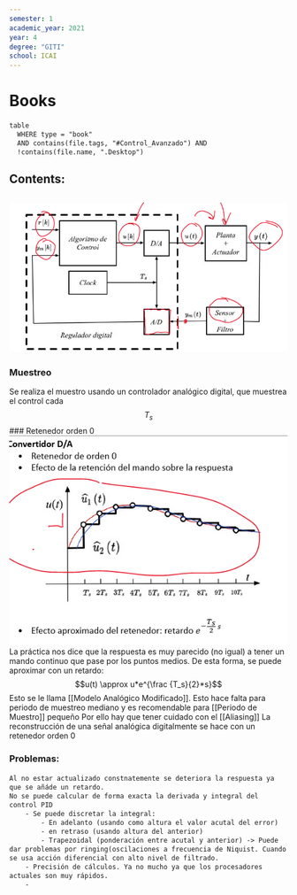 ```yaml
---
semester: 1
academic_year: 2021
year: 4
degree: "GITI"
school: ICAI
---
```


# Books
```dataview
table
  WHERE type = "book"
  AND contains(file.tags, "#Control_Avanzado") AND
  !contains(file.name, ".Desktop") 
  ```

## Contents:

 ![image.png](../assets/image_1674561482182_0.png)
-
 ### Muestreo
 Se realiza el muestro usando un controlador analógico digital, que muestrea el control cada $$T_s$$
	### Retenedor orden 0
	![image.png](../assets/image_1674561573466_0.png)
	La práctica nos dice que la respuesta es muy parecido (no igual) a tener un mando continuo que pase por los puntos medios. De esta forma, se puede aproximar con un retardo:
	$$u(t) \approx u*e^{\frac {T_s}{2}*s}$$
	Esto se le llama [[Modelo Analógico Modificado]].
	Esto hace falta para periodo de muestreo mediano y es recomendable para [[Periodo de Muestro]] pequeño
	Por ello hay que tener cuidado con el [[Aliasing]]
 La reconstrucción de una señal analógica digitalmente se hace con un retenedor orden 0
 ### Problemas:
	Al no estar actualizado constnatemente se deteriora la respuesta ya que se añáde un retardo.
	No se puede calcular de forma exacta la derivada y integral del control PID
		- Se puede discretar la integral:
			- En adelanto (usando como altura el valor acutal del error)
			- en retraso (usando altura del anterior)
			- Trapezoidal (ponderación entre acutal y anterior) -> Puede dar problemas por ringing(oscilaciones a frecuencia de Niquist. Cuando se usa acción diferencial con alto nivel de filtrado.
		- Precisión de cálculos. Ya no mucho ya que los procesadores actuales son muy rápidos.
		-